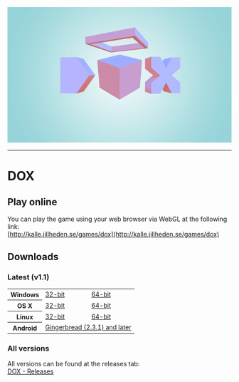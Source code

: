 ![GIF of DOX main menu](/WEB/DOX.gif)

---

# DOX

## Play online

You can play the game using your web browser via WebGL at the following link:  
[http://kalle.jillheden.se/games/dox](http://kalle.jillheden.se/games/dox)

## Downloads

### Latest (v1.1)
<table>
<tr><th>Windows</th><td><a href="https://github.com/Turnary-Games/DOX/releases/download/v1.1/DOX_1.1_win32.zip">32-bit</a></td><td><a href="https://github.com/Turnary-Games/DOX/releases/download/v1.1/DOX_1.1_win64.zip">64-bit</a></td></tr>
<tr><th>OS&nbsp;X</th><td><a href="https://github.com/Turnary-Games/DOX/releases/download/v1.1/DOX_1.1_osx32.zip">32-bit</a></td><td><a href="https://github.com/Turnary-Games/DOX/releases/download/v1.1/DOX_1.1_osx64.zip">64-bit</a></td></tr>
<tr><th>Linux</th><td><a href="https://github.com/Turnary-Games/DOX/releases/download/v1.1/DOX_1.1_linux32.zip">32-bit</a></td><td><a href="https://github.com/Turnary-Games/DOX/releases/download/v1.1/DOX_1.1_linux64.zip">64-bit</a></td></tr>
<tr><th>Android</th><td colspan="2"><a href="https://github.com/Turnary-Games/DOX/releases/download/v1.1/DOX_1.1_android2.3.1.apk">Gingerbread (2.3.1) and later</a></td></tr>
</table>

### All versions
All versions can be found at the releases tab:  
[DOX - Releases](https://github.com/Turnary-Games/DOX/releases)
